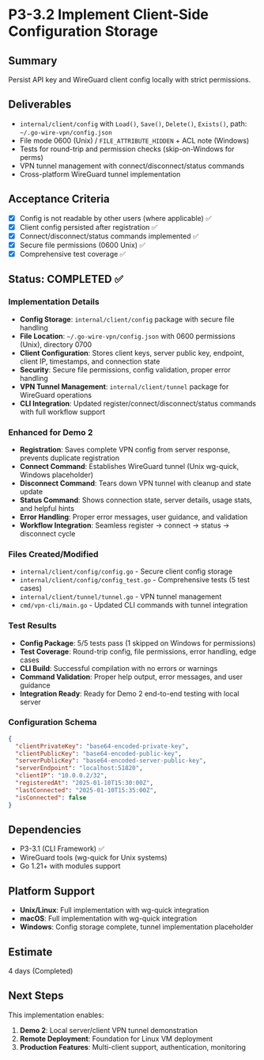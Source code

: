 # P3-3.2 Implement Client-Side Configuration Storage

## Summary
Persist API key and WireGuard client config locally with strict permissions.

## Deliverables
- `internal/client/config` with `Load()`, `Save()`, `Delete()`, `Exists()`, path: `~/.go-wire-vpn/config.json`
- File mode 0600 (Unix) / `FILE_ATTRIBUTE_HIDDEN` + ACL note (Windows)
- Tests for round-trip and permission checks (skip-on-Windows for perms)
- VPN tunnel management with connect/disconnect/status commands
- Cross-platform WireGuard tunnel implementation

## Acceptance Criteria
- [x] Config is not readable by other users (where applicable) ✅
- [x] Client config persisted after registration ✅
- [x] Connect/disconnect/status commands implemented ✅
- [x] Secure file permissions (0600 Unix) ✅
- [x] Comprehensive test coverage ✅

## Status: **COMPLETED** ✅

### Implementation Details
- **Config Storage**: `internal/client/config` package with secure file handling
- **File Location**: `~/.go-wire-vpn/config.json` with 0600 permissions (Unix), directory 0700
- **Client Configuration**: Stores client keys, server public key, endpoint, client IP, timestamps, and connection state
- **Security**: Secure file permissions, config validation, proper error handling
- **VPN Tunnel Management**: `internal/client/tunnel` package for WireGuard operations
- **CLI Integration**: Updated register/connect/disconnect/status commands with full workflow support

### Enhanced for Demo 2
- **Registration**: Saves complete VPN config from server response, prevents duplicate registration
- **Connect Command**: Establishes WireGuard tunnel (Unix wg-quick, Windows placeholder)
- **Disconnect Command**: Tears down VPN tunnel with cleanup and state update
- **Status Command**: Shows connection state, server details, usage stats, and helpful hints
- **Error Handling**: Proper error messages, user guidance, and validation
- **Workflow Integration**: Seamless register → connect → status → disconnect cycle

### Files Created/Modified
- `internal/client/config/config.go` - Secure client config storage
- `internal/client/config/config_test.go` - Comprehensive tests (5 test cases)
- `internal/client/tunnel/tunnel.go` - VPN tunnel management
- `cmd/vpn-cli/main.go` - Updated CLI commands with tunnel integration

### Test Results
- **Config Package**: 5/5 tests pass (1 skipped on Windows for permissions)
- **Test Coverage**: Round-trip config, file permissions, error handling, edge cases
- **CLI Build**: Successful compilation with no errors or warnings
- **Command Validation**: Proper help output, error messages, and user guidance
- **Integration Ready**: Ready for Demo 2 end-to-end testing with local server

### Configuration Schema
```json
{
  "clientPrivateKey": "base64-encoded-private-key",
  "clientPublicKey": "base64-encoded-public-key", 
  "serverPublicKey": "base64-encoded-server-public-key",
  "serverEndpoint": "localhost:51820",
  "clientIP": "10.0.0.2/32",
  "registeredAt": "2025-01-10T15:30:00Z",
  "lastConnected": "2025-01-10T15:35:00Z",
  "isConnected": false
}
```

## Dependencies
- P3-3.1 (CLI Framework) ✅
- WireGuard tools (wg-quick for Unix systems)
- Go 1.21+ with modules support

## Platform Support
- **Unix/Linux**: Full implementation with wg-quick integration
- **macOS**: Full implementation with wg-quick integration 
- **Windows**: Config storage complete, tunnel implementation placeholder

## Estimate
4 days (Completed)

## Next Steps
This implementation enables:
1. **Demo 2**: Local server/client VPN tunnel demonstration
2. **Remote Deployment**: Foundation for Linux VM deployment
3. **Production Features**: Multi-client support, authentication, monitoring










